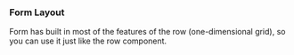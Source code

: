### Form Layout

Form has built in most of the features of the row (one-dimensional grid), so you can use it just like the row component.
